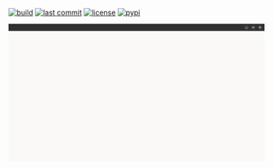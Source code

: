 [![build](https://img.shields.io/github/actions/workflow/status/SantosVilanculos/rokugu/publish.yml)](https://github.com/SantosVilanculos/rokugu/actions)
[![last commit](https://img.shields.io/github/last-commit/SantosVilanculos/rokugu)](https://github.com/SantosVilanculos/rokugu/commits/main)
[![license](https://img.shields.io/github/license/SantosVilanculos/rokugu)](https://github.com/SantosVilanculos/rokugu/blob/main/LICENSE)
[![pypi](https://img.shields.io/pypi/v/rokugu)](https://pypi.org/project/rokugu)

![screenshot](https://raw.githubusercontent.com/SantosVilanculos/rokugu/main/screenshot.png)
